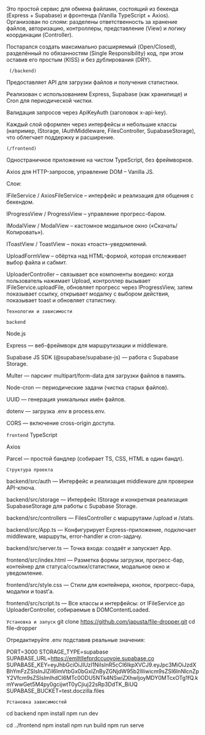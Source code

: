 Это простой сервис для обмена файлами, состоящий из бекенда (Express + Supabase) и фронтенда (Vanilla TypeScript + Axios). Организован по слоям: разделены ответственность за хранение файлов, авторизацию, контроллеры, представление (View) и логику координации (Controller).

Постарался создать максимально расширяемый (Open/Closed), разделённый по обязанностям (Single Responsibility) код, при этом оставив его простым (KISS) и без дублирования (DRY).

``` (/backend)```

Предоставляет API для загрузки файлов и получения статистики.

Реализован с использованием Express, Supabase (как хранилище) и Cron для периодической чистки.

Валидация запросов через ApiKeyAuth (заголовок x-api-key).

Каждый слой оформлен через интерфейсы и небольшие классы (например, IStorage, IAuthMiddleware, FilesController, SupabaseStorage), что облегчает поддержку и расширение.

```(/frontend)```

Одностраничное приложение на чистом TypeScript, без фреймворков.

Axios для HTTP-запросов, управление DOM – Vanilla JS.

Слои:

IFileService / AxiosFileService – интерфейс и реализация для общения с бекендом.

IProgressView / ProgressView – управление прогресс-баром.

IModalView / ModalView – кастомное модальное окно («Скачать/Копировать»).

IToastView / ToastView – показ «тоаст»-уведомлений.

UploadFormView – обёртка над HTML-формой, которая отслеживает выбор файла и сабмит.

UploaderController – связывает все компоненты воедино: когда пользователь нажимает Upload, контроллер вызывает IFileService.uploadFile, обновляет прогресс через IProgressView, затем показывает ссылку, открывает модалку с выбором действия, показывает toast и обновляет статистику.

```Технологии и зависимости```

```backend```

Node.js 

Express — веб-фреймворк для маршрутизации и middleware.

Supabase JS SDK (@supabase/supabase-js) — работа с Supabase Storage.

Multer — парсинг multipart/form-data для загрузки файлов в память.

Node-cron — периодические задачи (чистка старых файлов).

UUID — генерация уникальных имён файлов.

dotenv — загрузка .env в process.env.

CORS — включение cross-origin доступа.

```frontend```
TypeScript

Axios 

Parcel — простой бандлер (собирает TS, CSS, HTML в один бандл).

```Структура проекта```

backend/src/auth
— Интерфейс и реализация middleware для проверки API-ключа.

backend/src/storage
— Интерфейс IStorage и конкретная реализация SupabaseStorage для работы с Supabase Storage.

backend/src/controllers
— FilesController с маршрутами /upload и /stats.

backend/src/App.ts
— Конфигурирует Express-приложение, подключает middleware, маршруты, error-handler и cron-задачу.

backend/src/server.ts
— Точка входа: создаёт и запускает App.

frontend/src/index.html
— Разметка формы загрузки, прогресс-бар, контейнер для статуса/ссылки/статистики, модальное окно и уведомление.

frontend/src/style.css
— Стили для контейнера, кнопок, прогресс-бара, модалки и toast’а.

frontend/src/script.ts
— Все классы и интерфейсы: от IFileService до UploaderController, собираемые в DOMContentLoaded.


```Установка и запуск```
git clone https://github.com/japusta/file-dropper.git
cd file-dropper

Отредактируйте .env подставив реальные значения:

PORT=3000
STORAGE_TYPE=supabase
SUPABASE_URL=https://emlltllefprdccuoyoie.supabase.co
SUPABASE_KEY=eyJhbGciOiJIUzI1NiIsInR5cCI6IkpXVCJ9.eyJpc3MiOiJzdXBhYmFzZSIsInJlZiI6ImVtbGx0bGxlZnByZGNjdW95b2llIiwicm9sZSI6InNlcnZpY2Vfcm9sZSIsImlhdCI6MTc0ODU5NTk4NSwiZXhwIjoyMDY0MTcxOTg1fQ.kmYwwGet5M4py0gcijwtT0yCjiuj22sRp3DdTK_BiUQ
SUPABASE_BUCKET=test.doczilla.files

```Установка зависимостей```

cd backend
npm install
npm run dev

cd ../frontend
npm install
npm run build
npm run serve
